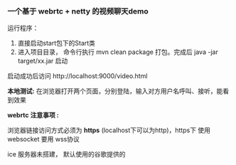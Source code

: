 ### 一个基于 webrtc + netty 的视频聊天demo

运行程序：

1. 直接启动start包下的Start类
2.  进入项目目录， 命令行执行 mvn clean package 打包。完成后  java -jar target/xx.jar  启动

 启动成功后访问 http://localhost:9000/video.html

**本地测试:**  在浏览器打开两个页面，分别登陆，输入对方用户名呼叫、接听，能看到效果

**webrtc 注意事项 :**  

浏览器链接访问方式必须为 **https** (localhost下可以为http)，https下 使用 websocket  要用 wss协议

ice 服务器未搭建，  默认使用的谷歌提供的

